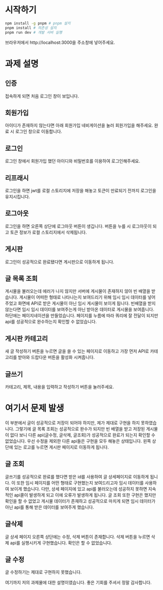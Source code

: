 # 시작하기

```bash
npm install -g pnpm # pnpm 설치
pnpm install # 의존성 설치
pnpm run dev # 개발 서버 실행
```
브라우저에서 http://localhost:3000을 주소창에 넣어주세요.

# 과제 설명


## 인증
접속하게 되면 처음 로그인 창이 보입니다.


## 회원가입
아이디가 존재하지 않는다면 아래 회원가입 네비게이션을 눌러 회원가입을 해주세요. 완료 시 로그인 창으로 이동합니다.


## 로그인
로그인 창에서 회원가입 했던 아이디와 비밀번호를 이용하여 로그인해주세요.


## 리프래시
로그인을 하면 jwt를 로컬 스토리지에 저장을 해놓고 토큰이 만료되기 전까지 로그인을 유지시킵니다.


## 로그아웃
로그인을 하면 오른쪽 상단에 로그아웃 버튼이 생깁니다. 버튼을 누를 시 로그아웃이 되고 토큰 정보가 로컬 스토리지에서 삭제됩니다.


## 게시판
로그인이 성공적으로 완료됐다면 게시판으로 이동하게 됩니다.


## 글 목록 조회
게시물을 불러오는데 에러가 나지 않지만 서버에 게시물이 존재하지 않아 빈 배열을 받습니다.
게시물이 어떠한 형태로 나타나는지 보여드리기 위해 임시 임시 데이터를 넣어주었고 화면에 API로 받은 게시물이 아닌 임시 게시물이 보이게 됩니다.
빈배열을 받지 않는다면 임시 임시 데이터를 보여주는게 아닌 받아온 데이터로 게시물을 보여줍니다.
하단에는 페이지네이션을 만들었습니다.
페이지를 누름에 따라 쿼리에 잘 전달이 되지만 api를 성공적으로 완수하는지 확인할 수 없었습니다.


## 게시판 카테고리
새 글 작성하기 버튼을 누르면 글을 쓸 수 있는 페이지로 이동하고 가장 먼저 API로 카테고리를 받아와 드랍다운 버튼을 활성화 시켜줍니다.


## 글쓰기
카테고리, 제목, 내용을 입력하고 작성하기 버튼을 눌러주세요.


# 여기서 문제 발생
이 부분에서 글이 성공적으로 저장이 되어야 하지만, 제가 제대로 구현을 하지 못하였습니다.
그렇기에 글 목록 조회는 성공적으로 완수가 되지만 빈 배열을 받고 저장된 게시물이 없다 보니 다른 api(글수정, 글삭제, 글조회)가 성공적으로 완료가 되는지 확인할 수 없었습니다.
우선 수정을 제외한 다른 api들은 구현을 모두 해놓은 상태입니다.
왼쪽 상단에 있는 로고를 누르면 게시판 페이지로 이동하게 됩니다.


## 글 조회
글쓰기를 성공적으로 완료를 했다면 받은 id를 사용하여 글 상세페이지로 이동하게 됩니다.
이 또한 임시 페이지를 어떤 형태로 구현했는지 보여드리고자 임시 데이터를 사용하여 보이게 했습니다.
다만, 상세 페이지에 있고 api를 불러오는데 성공하지 못하면 지속적인 api콜이 발생하게 되고 이에 오류가 발생하게 됩니다.
글 조회 또한 구현은 했지만 확인을 할 수 없었고 게시물 데이터가 존재하고 성공적으로 마치게 되면 임시 데이터가 아닌 api를 통해 받은 데이터를 보여주게 했습니다.


## 글삭제 
글 상세 페이지 오른쪽 상단에는 수정, 삭제 버튼이 존재합니다. 삭제 버튼을 누르면 삭제 api를 실행시키게 구현했습니다. 확인은 할 수 없었습니다.


## 글 수정
글 수정하기는 제대로 구현하지 못했습니다.


여기까지 저의 과제물에 대한 설명이였습니다. 
좋은 기회를 주셔서 정말 감사합니다.
